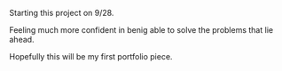 Starting this project on 9/28.

Feeling much more confident in benig able to solve the problems that lie ahead.

Hopefully this will be my first portfolio piece. 